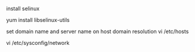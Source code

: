 install selinux 

yum install libselinux-utils

set domain name and server name on host domain resolution
vi /etc/hosts

vi /etc/sysconfig/network
